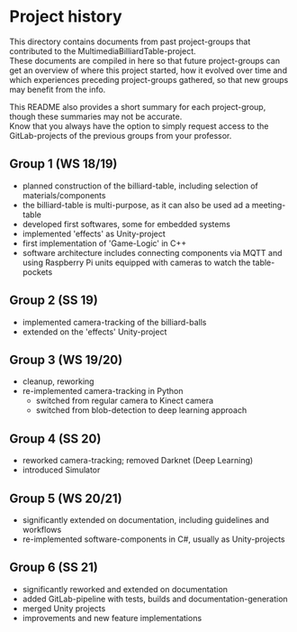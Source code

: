 # Project history
This directory contains documents from past project-groups that contributed to the MultimediaBilliardTable-project.  
These documents are compiled in here so that future project-groups can get an overview of where this project started, how it evolved over time and which experiences preceding project-groups gathered, so that new groups may benefit from the info.  

This README also provides a short summary for each project-group, though these summaries may not be accurate.  
Know that you always have the option to simply request access to the GitLab-projects of the previous groups from your professor.

## Group 1 (WS 18/19)
- planned construction of the billiard-table, including selection of materials/components
- the billiard-table is multi-purpose, as it can also be used ad a meeting-table
- developed first softwares, some for embedded systems
- implemented 'effects' as Unity-project
- first implementation of 'Game-Logic' in C++
- software architecture includes connecting components via MQTT and using Raspberry Pi units equipped with cameras to watch the table-pockets

## Group 2 (SS 19)
- implemented camera-tracking of the billiard-balls
- extended on the 'effects' Unity-project

## Group 3 (WS 19/20)
- cleanup, reworking
- re-implemented camera-tracking in Python
    - switched from regular camera to Kinect camera
    - switched from blob-detection to deep learning approach

## Group 4 (SS 20)
- reworked camera-tracking; removed Darknet (Deep Learning)
- introduced Simulator

## Group 5 (WS 20/21)
- significantly extended on documentation, including guidelines and workflows
- re-implemented software-components in C#, usually as Unity-projects

## Group 6 (SS 21)
- significantly reworked and extended on documentation
- added GitLab-pipeline with tests, builds and documentation-generation
- merged Unity projects
- improvements and new feature implementations